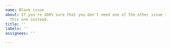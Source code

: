 ```yaml
---
name: Blank issue
about: If you're 100% sure that you don't need one of the other issue templates, use
  this one instead.
title: ''
labels: ''
assignees: ''

---
```



